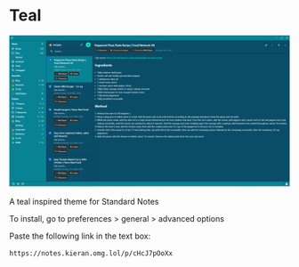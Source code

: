 # Teal
![preview](https://raw.githubusercontent.com/m00t316/teal/main/tealpreview.png?token=GHSAT0AAAAAACGGWHX7A3DMYMOO2JHSCPUCZG3K5RQ)

A teal inspired theme for Standard Notes

To install, go to preferences > general > advanced options

Paste the following link in the text box: 
```
https://notes.kieran.omg.lol/p/cHcJ7pOoXx
```
